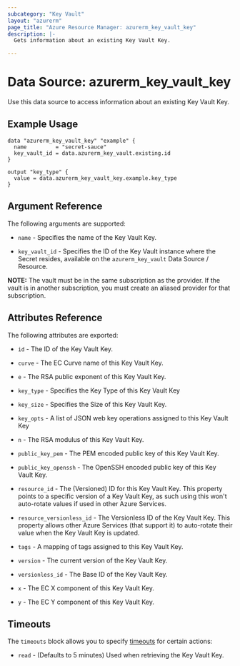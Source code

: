```yaml
---
subcategory: "Key Vault"
layout: "azurerm"
page_title: "Azure Resource Manager: azurerm_key_vault_key"
description: |-
  Gets information about an existing Key Vault Key.

---
```


# Data Source: azurerm_key_vault_key

Use this data source to access information about an existing Key Vault Key.

## Example Usage

```hcl
data "azurerm_key_vault_key" "example" {
  name         = "secret-sauce"
  key_vault_id = data.azurerm_key_vault.existing.id
}

output "key_type" {
  value = data.azurerm_key_vault_key.example.key_type
}
```

## Argument Reference

The following arguments are supported:

* `name` - Specifies the name of the Key Vault Key.

* `key_vault_id` - Specifies the ID of the Key Vault instance where the Secret resides, available on the `azurerm_key_vault` Data Source / Resource. 

**NOTE:** The vault must be in the same subscription as the provider. If the vault is in another subscription, you must create an aliased provider for that subscription.

## Attributes Reference

The following attributes are exported:

* `id` - The ID of the Key Vault Key.

* `curve` - The EC Curve name of this Key Vault Key.

* `e` - The RSA public exponent of this Key Vault Key.

* `key_type` - Specifies the Key Type of this Key Vault Key

* `key_size` - Specifies the Size of this Key Vault Key.

* `key_opts` - A list of JSON web key operations assigned to this Key Vault Key

* `n` - The RSA modulus of this Key Vault Key.

* `public_key_pem` - The PEM encoded public key of this Key Vault Key.

* `public_key_openssh` - The OpenSSH encoded public key of this Key Vault Key.

* `resource_id` - The (Versioned) ID for this Key Vault Key. This property points to a specific version of a Key Vault Key, as such using this won't auto-rotate values if used in other Azure Services.

* `resource_versionless_id` - The Versionless ID of the Key Vault Key. This property allows other Azure Services (that support it) to auto-rotate their value when the Key Vault Key is updated.

* `tags` - A mapping of tags assigned to this Key Vault Key.

* `version` - The current version of the Key Vault Key.

* `versionless_id` - The Base ID of the Key Vault Key.

* `x` - The EC X component of this Key Vault Key.

* `y` - The EC Y component of this Key Vault Key.


## Timeouts

The `timeouts` block allows you to specify [timeouts](https://www.terraform.io/docs/configuration/resources.html#timeouts) for certain actions:

* `read` - (Defaults to 5 minutes) Used when retrieving the Key Vault Key.
